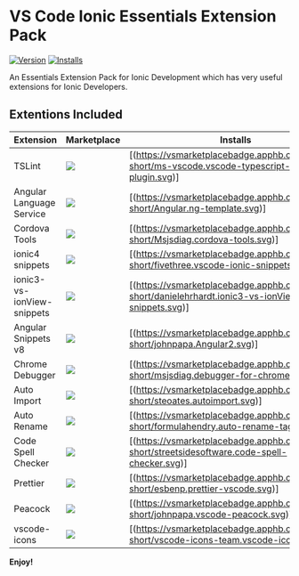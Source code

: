 # VS Code Ionic Essentials Extension Pack

[![Version](https://vsmarketplacebadge.apphb.com/version/pinkpotato.ionic-essentials.svg)](https://marketplace.visualstudio.com/items?itemName=pinkpotato.ionic-essentials)
[![Installs](https://vsmarketplacebadge.apphb.com/installs/pinkpotato.ionic-essentials.svg)](https://marketplace.visualstudio.com/items?itemName=pinkpotato.ionic-essentials)

An Essentials Extension Pack for Ionic Development which has very useful extensions for Ionic Developers.

## Extentions Included
| Extension | Marketplace | Installs |
| --------- | ----- | ------- |
| TSLint | [![](https://vsmarketplacebadge.apphb.com/version-short/ms-vscode.vscode-typescript-tslint-plugin.svg?color=blue&style=?style=for-the-badge&logo=visual-studio-code)](https://marketplace.visualstudio.com/items?itemName=ms-vscode.vscode-typescript-tslint-plugin)| [(https://vsmarketplacebadge.apphb.com/installs-short/ms-vscode.vscode-typescript-tslint-plugin.svg)] |
| Angular Language Service | [![](https://vsmarketplacebadge.apphb.com/version-short/Angular.ng-template.svg?color=blue&style=?style=for-the-badge&logo=visual-studio-code)](https://marketplace.visualstudio.com/items?itemName=Angular.ng-template)| [(https://vsmarketplacebadge.apphb.com/installs-short/Angular.ng-template.svg)] |
|Cordova Tools| [![](https://vsmarketplacebadge.apphb.com/version-short/Angular.ng-template.svg?color=blue&style=?style=for-the-badge&logo=visual-studio-code)](https://marketplace.visualstudio.com/items?itemName=Msjsdiag.cordova-tools)| [(https://vsmarketplacebadge.apphb.com/installs-short/Msjsdiag.cordova-tools.svg)] |
|ionic4 snippets| [![](https://vsmarketplacebadge.apphb.com/version-short/Angular.ng-template.svg?color=blue&style=?style=for-the-badge&logo=visual-studio-code)](https://marketplace.visualstudio.com/items?itemName=fivethree.vscode-ionic-snippets)| [(https://vsmarketplacebadge.apphb.com/installs-short/fivethree.vscode-ionic-snippets.svg)] |
|ionic3-vs-ionView-snippets| [![](https://vsmarketplacebadge.apphb.com/version-short/Angular.ng-template.svg?color=blue&style=?style=for-the-badge&logo=visual-studio-code)](https://marketplace.visualstudio.com/items?itemName=danielehrhardt.ionic3-vs-ionView-snippets)| [(https://vsmarketplacebadge.apphb.com/installs-short/danielehrhardt.ionic3-vs-ionView-snippets.svg)] |
|Angular Snippets v8| [![](https://vsmarketplacebadge.apphb.com/version-short/Angular.ng-template.svg?color=blue&style=?style=for-the-badge&logo=visual-studio-code)](https://marketplace.visualstudio.com/items?itemName=johnpapa.Angular2)| [(https://vsmarketplacebadge.apphb.com/installs-short/johnpapa.Angular2.svg)] |
|Chrome Debugger | [![](https://vsmarketplacebadge.apphb.com/version-short/Angular.ng-template.svg?color=blue&style=?style=for-the-badge&logo=visual-studio-code)](https://marketplace.visualstudio.com/items?itemName=msjsdiag.debugger-for-chrome)| [(https://vsmarketplacebadge.apphb.com/installs-short/msjsdiag.debugger-for-chrome.svg)] |
|Auto Import | [![](https://vsmarketplacebadge.apphb.com/version-short/Angular.ng-template.svg?color=blue&style=?style=for-the-badge&logo=visual-studio-code)](https://marketplace.visualstudio.com/items?itemName=steoates.autoimport)| [(https://vsmarketplacebadge.apphb.com/installs-short/steoates.autoimport.svg)] |
|Auto Rename | [![](https://vsmarketplacebadge.apphb.com/version-short/Angular.ng-template.svg?color=blue&style=?style=for-the-badge&logo=visual-studio-code)](https://marketplace.visualstudio.com/items?itemName=formulahendry.auto-rename-tag)| [(https://vsmarketplacebadge.apphb.com/installs-short/formulahendry.auto-rename-tag.svg)] |
|Code Spell Checker | [![](https://vsmarketplacebadge.apphb.com/version-short/Angular.ng-template.svg?color=blue&style=?style=for-the-badge&logo=visual-studio-code)](https://marketplace.visualstudio.com/items?itemName=streetsidesoftware.code-spell-checker)| [(https://vsmarketplacebadge.apphb.com/installs-short/streetsidesoftware.code-spell-checker.svg)] |
|Prettier | [![](https://vsmarketplacebadge.apphb.com/version-short/Angular.ng-template.svg?color=blue&style=?style=for-the-badge&logo=visual-studio-code)](https://marketplace.visualstudio.com/items?itemName=esbenp.prettier-vscode)| [(https://vsmarketplacebadge.apphb.com/installs-short/esbenp.prettier-vscode.svg)] |
|Peacock | [![](https://vsmarketplacebadge.apphb.com/version-short/Angular.ng-template.svg?color=blue&style=?style=for-the-badge&logo=visual-studio-code)](https://marketplace.visualstudio.com/items?itemName=johnpapa.vscode-peacock)| [(https://vsmarketplacebadge.apphb.com/installs-short/johnpapa.vscode-peacock.svg)] |
|vscode-icons | [![](https://vsmarketplacebadge.apphb.com/version-short/Angular.ng-template.svg?color=blue&style=?style=for-the-badge&logo=visual-studio-code)](https://marketplace.visualstudio.com/items?itemName=vscode-icons-team.vscode-icons)| [(https://vsmarketplacebadge.apphb.com/installs-short/vscode-icons-team.vscode-icons.svg)] |


**Enjoy!**

